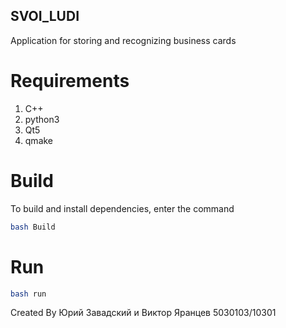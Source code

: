 ## SVOI_LUDI
Application for storing and recognizing business cards

# Requirements
1) C++
2) python3
3) Qt5
4) qmake

# Build
To build and install dependencies, enter the command
```bash
bash Build
```

# Run
```bash
bash run
```

Created By Юрий Завадский и Виктор Яранцев 5030103/10301

